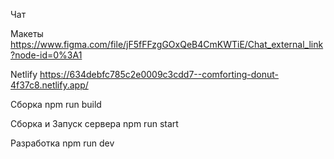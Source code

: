 Чат

Макеты 
https://www.figma.com/file/jF5fFFzgGOxQeB4CmKWTiE/Chat_external_link?node-id=0%3A1

Netlify
https://634debfc785c2e0009c3cdd7--comforting-donut-4f37c8.netlify.app/

Сборка
npm run build

Сборка и Запуск сервера
npm run start

Разработка
npm run dev
